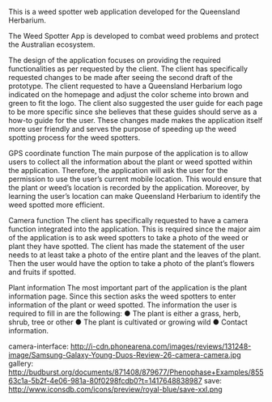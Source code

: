 This is a weed spotter web application developed for the Queensland Herbarium.

The Weed Spotter App is developed to combat weed problems and protect the
Australian ecosystem.

The design of the application focuses on providing the required functionalities as per
requested by the client. The client has specifically requested changes to be made
after seeing the second draft of the prototype. The client requested to have a
Queensland Herbarium logo indicated on the homepage and adjust the color
scheme into brown and green to fit the logo. The client also suggested the user
guide for each page to be more specific since she believes that these guides should
serve as a how-to guide for the user. These changes made makes the application
itself more user friendly and serves the purpose of speeding up the weed spotting
process for the weed spotters.

GPS coordinate function
The main purpose of the application is to allow users to collect all the information
about the plant or weed spotted within the application. Therefore, the application will
ask the user for the permission to use the user’s current mobile location. This would
ensure that the plant or weed’s location is recorded by the application. Moreover, by
learning the user’s location can make Queensland Herbarium to identify the weed
spotted more efficient.

Camera function
The client has specifically requested to have a camera function integrated into the
application. This is required since the major aim of the application is to ask weed
spotters to take a photo of the weed or plant they have spotted. The client has made
the statement of the user needs to at least take a photo of the entire plant and the
leaves of the plant. Then the user would have the option to take a photo of the
plant’s flowers and fruits if spotted.

Plant information
The most important part of the application is the plant information page. Since this
section asks the weed spotters to enter information of the plant or weed spotted. The
information the user is required to fill in are the following:
● The plant is either a grass, herb, shrub, tree or other
● The plant is cultivated or growing wild
● Contact information.

camera-interface: http://i-cdn.phonearena.com/images/reviews/131248-image/Samsung-Galaxy-Young-Duos-Review-26-camera-camera.jpg
gallery: http://budburst.org/documents/871408/879677/Phenophase+Examples/85563c1a-5b2f-4e06-981a-80f0298fcdb0?t=1417648838987
save: http://www.iconsdb.com/icons/preview/royal-blue/save-xxl.png
